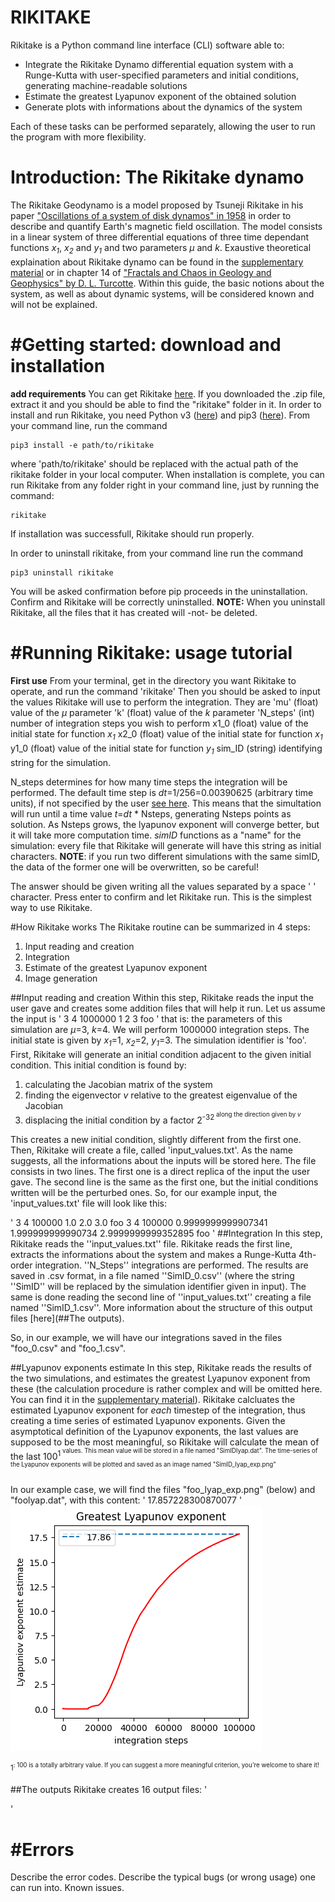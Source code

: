 RIKITAKE
========

Rikitake is a Python command line interface (CLI) software able to:
- Integrate the Rikitake Dynamo differential equation system with a Runge-Kutta with user-specified parameters and initial conditions, generating machine-readable solutions 
- Estimate the greatest Lyapunov exponent of the obtained solution 
- Generate plots with informations about the dynamics of the system

Each of these tasks can be performed separately, allowing the user to run the program with more flexibility.



Introduction: The Rikitake dynamo 
===================
The Rikitake Geodynamo is a model proposed by Tsuneji Rikitake in his paper ["Oscillations of a system of disk dynamos" in 1958](https://www.cambridge.org/core/journals/mathematical-proceedings-of-the-cambridge-philosophical-society/article/oscillations-of-a-system-of-disk-dynamos/CDDB16F7655910A13D299B1325A3239B) in order to describe and quantify Earth's magnetic field oscillation. The model consists in a linear system of three differential equations of three time dependant functions *x<sub>1<sub/>*, *x<sub>2<sub/>* and *y<sub>1<sub/>* and two parameters *μ* and *k*. Exaustive theoretical explaination about Rikitake dynamo can be found in the [supplementary material](https://www.youtube.com/watch?v=dQw4w9WgXcQ&app=desktop) or in chapter 14 of ["Fractals and Chaos in Geology and Geophysics" by D. L. Turcotte](https://www.cambridge.org/it/academic/subjects/earth-and-environmental-science/solid-earth-geophysics/fractals-and-chaos-geology-and-geophysics-2nd-edition?format=PB). Within this guide, the basic notions about the system, as well as about dynamic systems, will be considered known and will not be explained. 



#Getting started: download and installation
====================
**add requirements**
You can get Rikitake [here](https://github.com/ManiOrgrim/Rikitake). If you downloaded the .zip file, extract it and you should be able to find the "rikitake" folder in it. 
In order to install and run Rikitake, you need Python v3 ([here](https://www.python.org/)) and pip3 ([here](https://pypi.org/project/pip/)).
From your command line, run the command

~~~
pip3 install -e path/to/rikitake
~~~

where 'path/to/rikitake' should be replaced with the actual path of the rikitake folder in your local computer. When installation is complete, you can run Rikitake from any folder right in your command line, just by running the command:

~~~
rikitake
~~~

If installation was successfull, Rikitake should run properly.

In order to uninstall rikitake, from your command line run the command
~~~
pip3 uninstall rikitake
~~~
You will be asked confirmation before pip proceeds in the uninstallation. Confirm and Rikitake will be correctly uninstalled.
**NOTE:** When you uninstall Rikitake, all the files that it has created will -not- be deleted.






#Running Rikitake: usage tutorial
====================
**First use** 
From your terminal, get in the directory you want Rikitake to operate, and run the command
'rikitake'
Then you should be asked to input the values Rikitake will use to perform the integration. They are
'mu'	(float)	value of the *μ* parameter
'k'	(float)	value of the *k* parameter
'N_steps' (int)	number of integration steps you wish to perform 
x1_0	(float)	value of the initial state for function *x<sub>1<sub/>*
x2_0	(float)	value of the initial state for function *x<sub>1<sub/>*
y1_0	(float)	value of the initial state for function *y<sub>1<sub/>*
sim_ID (string)	identifying string for the simulation.

N_steps determines for how many time steps the integration will be performed. The default time step is *dt*=1/256=0.00390625 (arbitrary time units), if not specified by the user [see here](#errors). This means that the simultation will run until a time value *t*=*dt* * Nsteps, generating Nsteps points as solution. As Nsteps grows, the lyapunov exponent will converge better, but it will take more computation time. 
*simID* functions as a "name" for the simulation: every file that Rikitake will generate will have this string as initial characters. 
**NOTE**: if you run two different simulations with the same simID, the data of the former one will be overwritten, so be careful!

The answer should be given writing all the values separated by a space ' ' character. Press enter to confirm and let Rikitake run. This is the simplest way to use Rikitake.

#How Rikitake works
The Rikitake routine can be summarized in 4 steps:
1. Input reading and creation
2. Integration
3. Estimate of the greatest Lyapunov exponent
4. Image generation

##Input reading and creation
Within this step, Rikitake reads the input the user gave and creates some addition files that will help it run. 
Let us assume the input is
'
3 4 1000000 1 2 3 foo
'
that is: 
the parameters of this simulation are *µ*=3, *k*=4. We will perform 1000000 integration steps. The initial state is given by *x<sub>1<sub/>*=1, *x<sub>2<sub/>*=2, *y<sub>1<sub/>*=3. The simulation identifier is 'foo'.
First, Rikitake will generate an initial condition adjacent to the given initial condition. This initial condition is found by: 
1. calculating the Jacobian matrix of the system 
2. finding the eigenvector *v* relative to the greatest eigenvalue of the Jacobian
3. displacing the initial condition by a factor 2<sup>-32<sup/> along the direction given by *v*

This creates a new initial condition, slightly different from the first one.
Then, Rikitake will create a file, called 'input_values.txt'. As the name suggests, all the informations about the inputs will be stored here.
The file consists in two lines. The first one is a direct replica of the input the user gave. The second line is the same as the first one, but the initial conditions written will be the perturbed ones. So, for our example input, the 'input_values.txt' file will look like this:

'
3 4 100000 1.0 2.0 3.0 foo
3 4 100000 0.9999999999907341 1.999999999990734 2.9999999999352895 foo
'
##Integration
In this step, Rikitake reads the ''input_values.txt'' file.
Rikitake reads the first line, extracts the informations about the system and makes a Runge-Kutta 4th-order integration. ''N_Steps'' integrations are performed. 
The results are saved in .csv format, in a file named ''SimID_0.csv'' (where the string ''SimID'' will be replaced by the simulation identifier given in input).
The same is done reading the second line of ''input_values.txt'' creating a file named
 ''SimID_1.csv''. More information about the structure of this output files [here](##The outputs).
 
 So, in our example, we will have our integrations saved in the files "foo_0.csv" and 
 "foo_1.csv".

##Lyapunov exponents estimate
In this step, Rikitake reads the results of the two simulations, and estimates the greatest Lyapunov exponent from these (the calculation procedure is rather complex and will be omitted here. You can find it in the [supplementary material](https://www.youtube.com/watch?v=dQw4w9WgXcQ&app=desktop)). 
Rikitake calcluates the estimated Lyapunov exponent for _each_ timestep of the integration, thus creating a time series of estimated Lyapunov exponents. Given the asymptotical definition of the Lyapunov exponents, the last values are supposed to be the most meaningful, so Rikitake will calculate the mean of the last 100<sup>1<sup/> values. This mean value will be stored in a file named "SimIDlyap.dat". The time-series of the Lyapunov exponents will be plotted and saved as an image named 
"SimID_lyap_exp.png"

In our example case, we will find the files "foo_lyap_exp.png" (below) and "foolyap.dat", with this content:
'
17.857228300870077 
'
![plot](foo_lyap_exp.png)

<sup>1<sup/>: 100 is a totally arbitrary value. If you can suggest a more meaningful criterion, you're welcome to share it!
 
##The outputs
Rikitake creates 16 output files:
'

'

#Errors
====================
Describe the error codes. Describe the typical bugs (or wrong usage) one can run into.
Known issues. 


